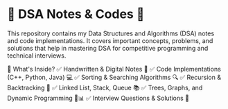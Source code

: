 # 🚀 DSA Notes & Codes 📘

This repository contains my Data Structures and Algorithms (DSA) notes and code implementations. It covers important concepts, problems, and solutions that help in mastering DSA for competitive programming and technical interviews.

📌 What's Inside?
✅ Handwritten & Digital Notes 📄
✅ Code Implementations (C++, Python, Java) 💻
✅ Sorting & Searching Algorithms 🔍
✅ Recursion & Backtracking 🔁
✅ Linked List, Stack, Queue 📚
✅ Trees, Graphs, and Dynamic Programming 🌲📊
✅ Interview Questions & Solutions 🎯
